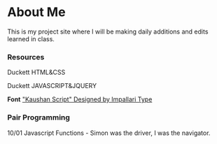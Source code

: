 # About Me

This is my project site where I will be making daily additions and edits learned in class.

### Resources

Duckett HTML&CSS

Duckett JAVASCRIPT&JQUERY

**Font** ["Kaushan Script" Designed by Impallari Type](https://fonts.google.com/specimen/Kaushan+Script?selection.family=Kaushan+Script&sidebar.open=true)


### Pair Programming

10/01 Javascript Functions - Simon was the driver, I was the navigator.
